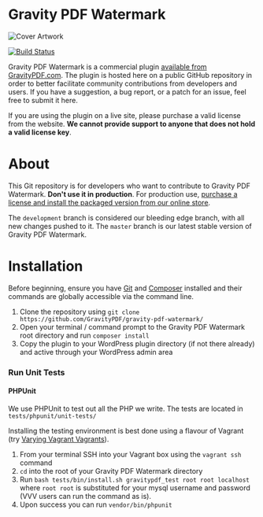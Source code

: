 Gravity PDF Watermark
==========================

![Cover Artwork](https://resources.gravitypdf.com/uploads/edd/2019/03/watermark-cover-artwork.png)

[![Build Status](https://travis-ci.org/GravityPDF/gravity-pdf-watermark.svg?branch=development)](https://travis-ci.org/GravityPDF/gravity-pdf-watermark)

Gravity PDF Watermark is a commercial plugin [available from GravityPDF.com](https://gravitypdf.com/shop/watermark-add-on/). The plugin is hosted here on a public GitHub repository in order to better facilitate community contributions from developers and users. If you have a suggestion, a bug report, or a patch for an issue, feel free to submit it here.

If you are using the plugin on a live site, please purchase a valid license from the website. **We cannot provide support to anyone that does not hold a valid license key**.

# About

This Git repository is for developers who want to contribute to Gravity PDF Watermark. **Don't use it in production**. For production use, [purchase a license and install the packaged version from our online store](https://gravitypdf.com/shop/watermark-add-on/).

The `development` branch is considered our bleeding edge branch, with all new changes pushed to it. The `master` branch is our latest stable version of Gravity PDF Watermark.

# Installation

Before beginning, ensure you have [Git](https://git-scm.com/) and [Composer](https://getcomposer.org/) installed and their commands are globally accessible via the command line.

1. Clone the repository using `git clone https://github.com/GravityPDF/gravity-pdf-watermark/`
1. Open your terminal / command prompt to the Gravity PDF Watermark root directory and run `composer install`
1. Copy the plugin to your WordPress plugin directory (if not there already) and active through your WordPress admin area

### Run Unit Tests

#### PHPUnit

We use PHPUnit to test out all the PHP we write. The tests are located in `tests/phpunit/unit-tests/`

Installing the testing environment is best done using a flavour of Vagrant (try [Varying Vagrant Vagrants](https://github.com/Varying-Vagrant-Vagrants/VVV)).

1. From your terminal SSH into your Vagrant box using the `vagrant ssh` command
2. `cd` into the root of your Gravity PDF Watermark directory
3. Run `bash tests/bin/install.sh gravitypdf_test root root localhost` where `root root` is substituted for your mysql username and password (VVV users can run the command as is).
4. Upon success you can run `vendor/bin/phpunit`